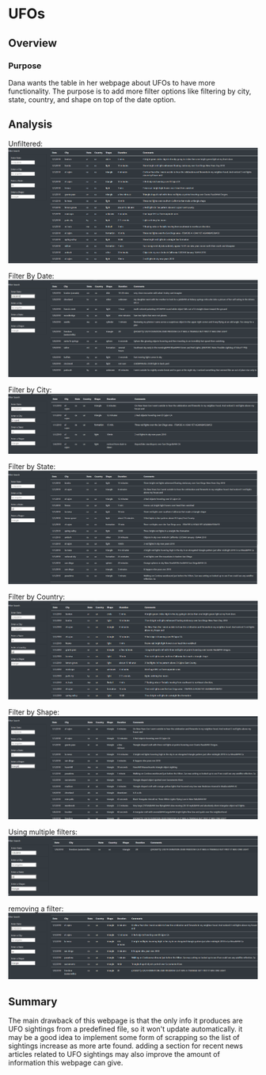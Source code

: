 # UFOs
## Overview
### Purpose
Dana wants the table in her webpage about UFOs to have more functionality. The purpose is to add more filter options like filtering by city, state, country, and shape on top of the date option.

## Analysis
Unfiltered:
![unfiltered](resources/unfiltered.PNG)

Filter By Date:
![Date Filter](resources/filterByDate.PNG)

Filter by City:
![City Filter](resources/filterByCity.PNG)

Filter by State: 
![State Filter](resources/filterByState.PNG)

Filter by Country:
![Country Filter](resources/filterByCountry.PNG)

Filter by Shape:
![Shape Filter](resources/filterByShape.PNG)

Using multiple filters:
![multifilter](resources/multiFilter.PNG)

removing a filter:
![filter remove](resources/removeFilter.PNG)

## Summary
The main drawback of this webpage is that the only info it produces are UFO sightings from a predefined file, so it won't update automatically.
it may be a good idea to implement some form of scrapping so the list of sightings increase as more arte found. adding a section for recent news articles related to UFO sightings may also improve the amount of information this webpage can give.
